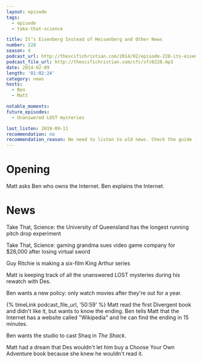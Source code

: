 ```yaml
---
layout: episode
tags:
  - episode
  - take-that-science

title: It’s Eisenberg Instead of Heisenberg and Other News
number: 228
season: 4
podcast_url: http://thescifichristian.com/2014/02/episode-228-its-eisenberg-instead-of-heisenberg-and-other-news/
podcast_file_url: http://thescifichristian.com/sfc/sfc0228.mp3
date: 2014-02-09
length: '01:02:24'
category: news
hosts:
  - Ben
  - Matt

notable_moments:
future_episodes:
  - Unanswered LOST mysteries 

last_listen: 2019-09-11
recommendation: no
recommendation_reason: No need to listen to old news. Check the guide for what's interesting in hindsight.
---
```

# Opening
Matt asks Ben who owns the Internet. Ben explains the Internet. 



# News
Take That, Science: the University of Queensland has the longest running pitch drop experiment

Take That, Science: gaming grandma sues video game company for $28,000 after losing virtual sword

Guy Ritchie is making a six-film King Arthur series

Matt is keeping track of all the unanswered LOST mysteries during his rewatch with Des.

Ben wants a new policy: only watch movies after they're out for a year. 

{% timeLink podcast_file_url, '50:59' %} Matt read the first Divergent book and didn't like it, but wants to know the ending. Ben tells Matt that the Internet has a website called "Wikipedia" and he can find the ending in 15 minutes.

Ben wants the studio to cast Shaq in <i class="work-title">The Shack</i>.

Matt had a dream that Des wouldn't let him buy a Choose Your Own Adventure book because she knew he wouldn't read it.